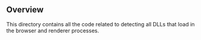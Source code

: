 ## Overview

This directory contains all the code related to detecting all DLLs that load in
the browser and renderer processes.
